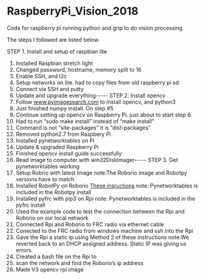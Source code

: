 # RaspberryPi_Vision_2018
Code for raspberry pi running python and grip to do vision processing

The steps I followed are listed below.


STEP 1. Install and setup of raspbian lite
1. Installed Raspbian stretch light
2. Changed password, hostname, memory split to 16
3. Enable SSH, and I2c
4. Setup networks on lite. had to copy files from old raspberry pi sd. 
5. Connect via SSH and putty
6. Update and upgrade everything-----
STEP 2.  Install opencv
7. Follow  www.pyimagesearch.com to install opencv, and python3
8.  Just finished numpy install. On step #5
9. Continue setting up opencv on Raspberry Pi. just about to start step 6. 
10. Had to run “sudo make install” instead of “make install”
11. Command is not “site-packages” it is “dist-packages”
12. Removed python2.7 from Raspbery Pi
13. Installed pynetworktables on Pi
14. Update & upgraded Raspberry Pi
15. Finished opencv install guide successfully 
16. Read image to computer with win32DiskImager-----
STEP 3. Get pynetworktables working
17. Setup Robrio with latest Image  note:The Roborio image and Robotpy versions have to match
18. Installed RobotPy on Roborio [These insructions](http://robotpy.readthedocs.io/en/stable/install/robot.html#install-robotpy)    note: Pynetworktables is included in the Robotpy install
19. Installed pyfrc with pip3 on Rpi   note: Pynetworktables is included in the pyfrc install
20. Used the example code to test the connection between the Rpi and Roborio on our local network
21. Connected Rpi and Roborio to FRC radio via ethernet cable
22. Conected to the FRC radio from windows machine and ssh into the Rpi 
23. Gave the Rpi a static ip using Method 2 of these instructions note:We reverted back to an DHCP assigned address. Static IP was giving us errors.
24. Created a bash file on the Rpi to 
25. scan the network and find the Roborio’s ip address
26. Made V3 opencv rpi image
